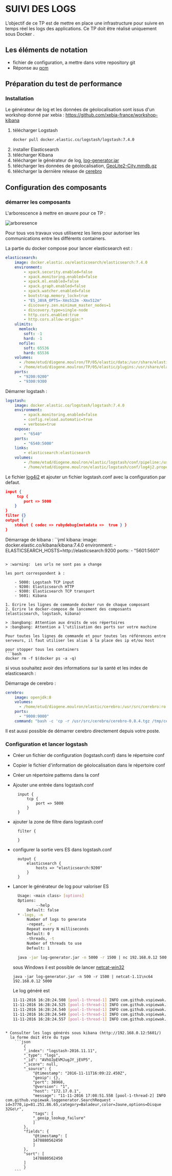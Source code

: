 # SUIVI DES LOGS

L’objectif de ce TP est de mettre en place une infrastructure pour suivre en temps réel les logs des applications. Ce TP doit être réalisé uniquement sous Docker .


## Les éléments de notation

* fichier de configuration, a mettre dans votre repository git
* Réponse au [qcm](https://docs.google.com/forms/d/11AR2u_pmATVlzOvOcdh_lP7Yx-S0ORKtD9p21kLYIJQ)

## Préparation du test de performance
### Installation

Le générateur de log et les données de géolocalisation sont issus d'un workshop donné par xebia : https://github.com/xebia-france/workshop-kibana

1. télécharger Logstash
    ```bash
    docker pull docker.elastic.co/logstash/logstash:7.4.0
    ```
2. installer Elasticsearch 
3. télécharger Kibana
4. télécharger le générateur de log, [log-generator.jar](log-generator.jar)
5. télécharger les données de géolocalisation, [GeoLite2-City.mmdb.gz](GeoLite2-City.mmdb.gz)
6. télécharger la dernière release de [cerebro](https://github.com/lmenezes/cerebro/releases)

## Configuration des composants
### démarrer les composants 

L'arborescence à mettre en œuvre pour ce TP :

![arboresence](image2019-10-15_14-59-1.png)

Pour tous vos travaux vous utiliserez les liens pour autoriser les communications entre les différents containers.

La partie du docker compose pour lancer elasticsearch est :

```yml
elasticsearch:
    image: docker.elastic.co/elasticsearch/elasticsearch:7.4.0
    environment:
        - xpack.security.enabled=false
        - xpack.monitoring.enabled=false
        - xpack.ml.enabled=false
        - xpack.graph.enabled=false
        - xpack.watcher.enabled=false
        - bootstrap.memory_lock=true
        - "ES_JAVA_OPTS=-Xms512m -Xmx512m"
        - discovery.zen.minimum_master_nodes=1
        - discovery.type=single-node
        - http.cors.enabled:true
        - http.cors.allow-origin:*
    ulimits:
      memlock:
        soft: -1
        hard: -1
      nofile:
        soft: 65536
        hard: 65536
    volumes:
      - /home/etud/diogene.moulron/TP/05/elastic/data:/usr/share/elasticsearch/data:rw
      - /home/etud/diogene.moulron/TP/05/elastic/plugins:/usr/share/elasticsearch/plugins:rw
    ports:
      - "9200:9200"
      - "9300:9300
```

Démarrer logstash :

```yml
logstash:
    image: docker.elastic.co/logstash/logstash:7.4.0
    environment:       
        - xpack.monitoring.enabled=false
        - config.reload.automatic=true
        - verbose=true
    expose:
        - "6540"
    ports:
        - "6540:5000"
    links:
        - elasticsearch:elasticsearch
    volumes:       
        - /home/etud/diogene.moulron/elastic/logstash/conf/pipeline:/usr/share/logstash/pipeline
        - /home/etud/diogene.moulron/elastic/logstash/conf/log4j2.properties:/usr/share/logstash/config/log4j2.properties
```

Le fichier [log4j2](log4j2.properties) et ajouter un fichier logstash.conf avec la configuration par defaut.


```json
input {
     tcp {
        port => 5000
    }
}
filter {}
output {
    stdout { codec => rubydebug{metadata =>  true } }
}
```


Démarrage de kibana :
``̀yml
kibana:
    image: docker.elastic.co/kibana/kibana:7.4.0
    environment:
       - ELASTICSEARCH_HOSTS=http://elasticsearch:9200
    ports:
        - "5601:5601"
```

> :warning:  Les urls ne sont pas a change

les port correspondent à :

    - 5000: Logstash TCP input
    - 9200: Elasticsearch HTTP
    - 9300: Elasticsearch TCP transport
    - 5601: Kibana

1. Ecrire les lignes de commande docker run de chaque composant
2. Ecrire le docker-compose de lancement des composants (elasticsearch, logstash, kibana)

> :bangbang: Attention aux droits de vos répertoires
> :bangbang: Attention a l'utilisation des ports sur votre machine

Pour toutes les lignes de commande et pour toutes les références entre serveurs, il faut utiliser les alias à la place des ip et/ou host

pour stopper tous les containers 
```bash
docker rm -f $(docker ps -a -q)
```

si vous souhaitez avoir des informations sur la santé et les index de elasticsearch :

Démarrage de cerebro :

```yml
cerebro:
    image: openjdk:8
    volumes:
      - /home/etud/diogene.moulron/elastic/cerebro:/usr/src/cerebro:ro
    ports:
      - "9000:9000"
    command: "bash -c 'cp -r /usr/src/cerebro/cerebro-0.8.4.tgz /tmp/cerebro-0.8.4.tgz; tar -xvf /tmp/cerebro-0.8.4.tgz; /cerebro-0.8.4/bin/cerebro '"
```

Il est aussi possible de démarrer cerebro directement depuis votre poste.


### Configuration et lancer logstash

* Créer un fichier de configuration (logstash.conf) dans le répertoire conf
* Copier le fichier d'information de géolocalisation dans le répertoire conf
* Créer un répertoire patterns dans la conf

* Ajouter une entrée dans logstash.conf
  ```
    input {
        tcp {
            port => 5000
        }
    }
  ```
* ajouter la zone de filtre dans logstash.conf
  ```
    filter {
     
    }
  ```
* configurer la sortie vers ES dans logstash.conf
  ```
    output {
        elasticsearch {
            hosts => "elasticsearch:9200"
        }
    }
  ```
* Lancer le générateur de log pour valoriser ES
  ```bash
    Usage: <main class> [options]
    Options:
            --help
        Default: false
    * -logs, -n
        Number of logs to generate
        -repeat, -r
        Repeat every N milliseconds
        Default: 0
        -threads, -t
        Number of threads to use
        Default: 1
    
    java -jar log-generator.jar -n 5000 -r 1500 | nc 192.168.0.12 5000
    ```
    sous Windows il est possible de lancer [netcat-win32](https://eternallybored.org/misc/netcat/netcat-win32-1.11.zip)
    ```̀bash
    java -jar log-generator.jar -n 500 -r 1500 | netcat-1.11\nc64 192.168.0.12 5000
    ```
    Le log généré est 

    ```bash
    11-11-2016 16:28:24.508 [pool-1-thread-1] INFO com.github.vspiewak.loggenerator.SearchRequest - id=27,ip=90.84.144.93,category=Portable,brand=Apple
    11-11-2016 16:28:24.525 [pool-1-thread-1] INFO com.github.vspiewak.loggenerator.SellRequest - id=28,ip=92.90.16.190,email=client29@gmail.com,sex=M,brand=Apple,name=iPhone 5C,model=iPhone 5C - Jaune - Disque 32Go,category=Mobile,color=Jaune,options=Disque 32Go,price=699.0
    11-11-2016 16:28:24.540 [pool-1-thread-1] INFO com.github.vspiewak.loggenerator.SearchRequest - id=29,ip=93.31.186.100,category=Portable
    11-11-2016 16:28:24.549 [pool-1-thread-1] INFO com.github.vspiewak.loggenerator.SearchRequest - id=30,ip=109.211.12.248,category=Baladeur,brand=Apple,color=Argent,options=Disque 16Go
    11-11-2016 16:28:24.557 [pool-1-thread-1] INFO com.github.vspiewak.loggenerator.SellRequest - id=31,ip=86.73.160.167,email=client32@gmail.com,sex=M,brand=Apple,name=iPad mini,model=iPad mini - Blanc,category=Tablette,color
```

* Consulter les logs générés sous kibana (http://192.168.0.12:5601/)
  la forme doit être du type
    ```json
        {
        "_index": "logstash-2016.11.11",
        "_type": "logs",
        "_id": "AVhUJpEVMJugJY_jEVP5",
        "_score": null,
        "_source": {
            "@timestamp": "2016-11-11T16:09:22.450Z",
            "geoip": {},
            "port": 38968,
            "@version": "1",
            "host": "172.17.0.1",
            "message": "11-11-2016 17:08:51.558 [pool-1-thread-2] INFO com.github.vspiewak.loggenerator.SearchRequest - id=3770,ip=81.251.86.65,category=Baladeur,color=Jaune,options=Disque 32Go\r",
            "tags": [
            "_geoip_lookup_failure"
            ]
        },
        "fields": {
            "@timestamp": [
            1478880562450
            ]
        },
        "sort": [
            1478880562450
        ]
        }
    ```